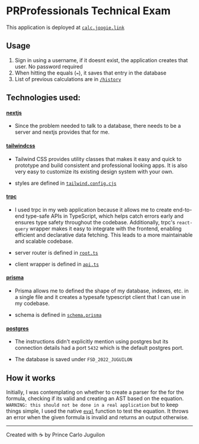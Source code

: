 # PRProfessionals Technical Exam

This application is deployed at [`calc.joogie.link`](https://calc.joogie.link/)

## Usage

1. Sign in using a username, if it doesnt exist, the application creates that user. No password required
2. When hitting the equals (`=`), it saves that entry in the database
2. List of previous calculations are in [`/history`](https://calc.joogie.link/history)

## Technologies used:

#### [nextjs](https://nextjs.org/)

- Since the problem needed to talk to a database, there needs to be a server and nextjs provides that for me.

#### [tailwindcss](https://tailwindcss.com/)

- Tailwind CSS provides utility classes that makes it easy and quick to prototype and build consistent and professional looking apps. It is also very easy to customize its existing design system with your own.

- styles are defined in [`tailwind.config.cjs`](./tailwind.config.cjs)

#### [trpc](https://trpc.io/)

- I used trpc in my web application because it allows me to create end-to-end type-safe APIs in TypeScript, which helps catch errors early and ensures type safety throughout the codebase. Additionally, trpc's `react-query` wrapper makes it easy to integrate with the frontend, enabling efficient and declarative data fetching. This leads to a more maintainable and scalable codebase.

- server router is defined in [`root.ts`](./src/server/api/root.ts)
- client wrapper is defined in [`api.ts`](./src/utils/api.ts)

#### [prisma](https://www.prisma.io/)

- Prisma allows me to defined the shape of my database, indexes, etc. in a single file and it creates a typesafe typescript client that I can use in my codebase.

- schema is defined in [`schema.prisma`](./prisma/schema.prisma)

#### [postgres](https://www.postgresql.org/)

- The instructions didn't explicitly mention using postgres but its connection details had a port `5432` which is the default postgres port.

- The database is saved under `FSD_2022_JUGUILON`

## How it works

Initially, I was contemplating on whether to create a parser for the for the formula, checking if its valid and creating an AST based on the equation. `WARNING: this should not be done in a real application` but to keep things simple, I used the native [`eval`](https://developer.mozilla.org/en-US/docs/Web/JavaScript/Reference/Global_Objects/eval) function to test the equation. It throws an error when the given formula is invalid and returns an output otherwise.

---

Created with ☕ by Prince Carlo Juguilon
